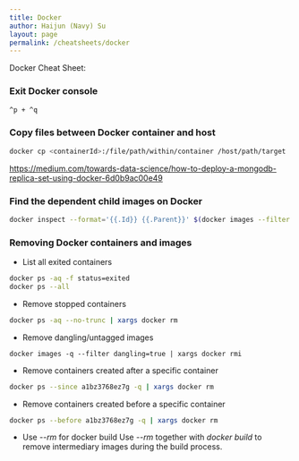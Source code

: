 ```yaml
---
title: Docker
author: Haijun (Navy) Su
layout: page
permalink: /cheatsheets/docker
---
```

Docker Cheat Sheet:
### Exit Docker console
```bash
^p + ^q
```

### Copy files between Docker container and host
```bash
docker cp <containerId>:/file/path/within/container /host/path/target
```

<https://medium.com/towards-data-science/how-to-deploy-a-mongodb-replica-set-using-docker-6d0b9ac00e49>

### Find the dependent child images on Docker
```bash
docker inspect --format='{{.Id}} {{.Parent}}' $(docker images --filter since=<image id> -q)
```

### Removing Docker containers and images
* List all exited containers
```bash
docker ps -aq -f status=exited
docker ps --all
```
* Remove stopped containers
```bash
docker ps -aq --no-trunc | xargs docker rm
```
* Remove dangling/untagged images
```
docker images -q --filter dangling=true | xargs docker rmi
```
* Remove containers created after a specific container
```bash
docker ps --since a1bz3768ez7g -q | xargs docker rm
```
* Remove containers created before a specific container
```bash
docker ps --before a1bz3768ez7g -q | xargs docker rm
```
* Use *--rm* for docker build
Use *--rm* together with *docker build* to remove intermediary images during the build process.

